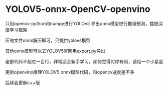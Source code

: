 # YOLOV5-onnx-OpenCV-openvino
只用opencv-python和numpy进行YOLOv5 导出onnx模型进行推理预测，摆脱深度学习框架

压缩文件onnx解压即可，只提供yolovs模型

其他onnx模型可以去YOLOV5官网用export.py导出

全部代码不超过一百行，非常适合新手学习，如何觉得对你有用，请给一个小星星

更新openvino推理YOLOV5 onnx模型代码，和opencv速度差不多

后续会更新c++版
